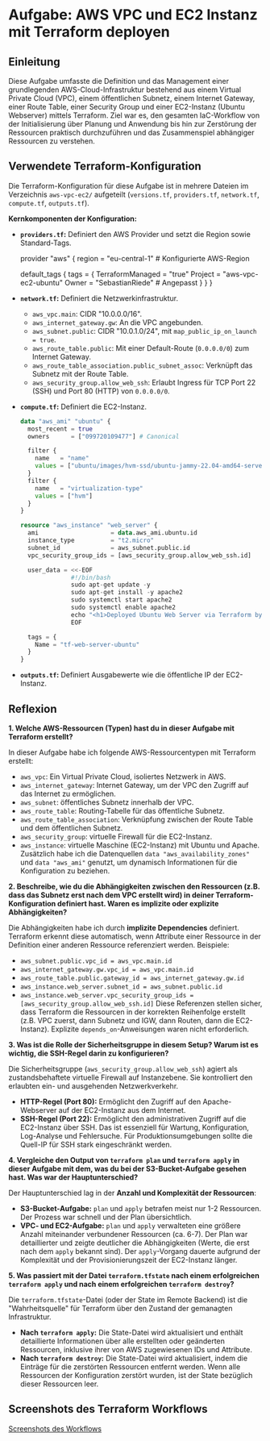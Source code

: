 
# Aufgabe: AWS VPC und EC2 Instanz mit Terraform deployen

## Einleitung
Diese Aufgabe umfasste die Definition und das Management einer grundlegenden AWS-Cloud-Infrastruktur bestehend aus einem Virtual Private Cloud (VPC), einem öffentlichen Subnetz, einem Internet Gateway, einer Route Table, einer Security Group und einer EC2-Instanz (Ubuntu Webserver) mittels Terraform. Ziel war es, den gesamten IaC-Workflow von der Initialisierung über Planung und Anwendung bis hin zur Zerstörung der Ressourcen praktisch durchzuführen und das Zusammenspiel abhängiger Ressourcen zu verstehen.

## Verwendete Terraform-Konfiguration

Die Terraform-Konfiguration für diese Aufgabe ist in mehrere Dateien im Verzeichnis `aws-vpc-ec2/` aufgeteilt (`versions.tf`, `providers.tf`, `network.tf`, `compute.tf`, `outputs.tf`).

**Kernkomponenten der Konfiguration:**

*   **`providers.tf`:** Definiert den AWS Provider und setzt die Region sowie Standard-Tags.

    provider "aws" {
      region = "eu-central-1" # Konfigurierte AWS-Region

      default_tags {
        tags = {
          TerraformManaged = "true"
          Project          = "aws-vpc-ec2-ubuntu"
          Owner            = "SebastianRiede" # Angepasst
        }
      }
    }
    

*   **`network.tf`:** Definiert die Netzwerkinfrastruktur.
    *   `aws_vpc.main`: CIDR "10.0.0.0/16".
    *   `aws_internet_gateway.gw`: An die VPC angebunden.
    *   `aws_subnet.public`: CIDR "10.0.1.0/24", mit `map_public_ip_on_launch = true`.
    *   `aws_route_table.public`: Mit einer Default-Route (`0.0.0.0/0`) zum Internet Gateway.
    *   `aws_route_table_association.public_subnet_assoc`: Verknüpft das Subnetz mit der Route Table.
    *   `aws_security_group.allow_web_ssh`: Erlaubt Ingress für TCP Port 22 (SSH) und Port 80 (HTTP) von `0.0.0.0/0`.

*   **`compute.tf`:** Definiert die EC2-Instanz.
    ```terraform
    data "aws_ami" "ubuntu" {
      most_recent = true
      owners      = ["099720109477"] # Canonical

      filter {
        name   = "name"
        values = ["ubuntu/images/hvm-ssd/ubuntu-jammy-22.04-amd64-server-*"]
      }
      filter {
        name   = "virtualization-type"
        values = ["hvm"]
      }
    }

    resource "aws_instance" "web_server" {
      ami                    = data.aws_ami.ubuntu.id
      instance_type          = "t2.micro"
      subnet_id              = aws_subnet.public.id
      vpc_security_group_ids = [aws_security_group.allow_web_ssh.id]

      user_data = <<-EOF
                  #!/bin/bash
                  sudo apt-get update -y
                  sudo apt-get install -y apache2
                  sudo systemctl start apache2
                  sudo systemctl enable apache2
                  echo "<h1>Deployed Ubuntu Web Server via Terraform by SebastianRiede</h1><h2>AMI ID: ${data.aws_ami.ubuntu.id}</h2>" | sudo tee /var/www/html/index.html
                  EOF

      tags = {
        Name = "tf-web-server-ubuntu"
      }
    }
    ```

*   **`outputs.tf`:** Definiert Ausgabewerte wie die öffentliche IP der EC2-Instanz.

## Reflexion

**1. Welche AWS-Ressourcen (Typen) hast du in dieser Aufgabe mit Terraform erstellt?**

In dieser Aufgabe habe ich folgende AWS-Ressourcentypen mit Terraform erstellt:
*   `aws_vpc`: Ein Virtual Private Cloud, isoliertes Netzwerk in AWS.
*   `aws_internet_gateway`: Internet Gateway, um der VPC den Zugriff auf das Internet zu ermöglichen.
*   `aws_subnet`: öffentliches Subnetz innerhalb der VPC.
*   `aws_route_table`: Routing-Tabelle für das öffentliche Subnetz.
*   `aws_route_table_association`: Verknüpfung zwischen der Route Table und dem öffentlichen Subnetz.
*   `aws_security_group`: virtuelle Firewall für die EC2-Instanz.
*   `aws_instance`: virtuelle Maschine (EC2-Instanz) mit Ubuntu und Apache.
Zusätzlich habe ich die Datenquellen `data "aws_availability_zones"` und `data "aws_ami"` genutzt, um dynamisch Informationen für die Konfiguration zu beziehen.

**2. Beschreibe, wie du die Abhängigkeiten zwischen den Ressourcen (z.B. dass das Subnetz erst nach dem VPC erstellt wird) in deiner Terraform-Konfiguration definiert hast. Waren es implizite oder explizite Abhängigkeiten?**

Die Abhängigkeiten habe ich durch **implizite Dependencies** definiert. Terraform erkennt diese automatisch, wenn Attribute einer Ressource in der Definition einer anderen Ressource referenziert werden.
Beispiele:
*   `aws_subnet.public.vpc_id = aws_vpc.main.id`
*   `aws_internet_gateway.gw.vpc_id = aws_vpc.main.id`
*   `aws_route_table.public.gateway_id = aws_internet_gateway.gw.id`
*   `aws_instance.web_server.subnet_id = aws_subnet.public.id`
*   `aws_instance.web_server.vpc_security_group_ids = [aws_security_group.allow_web_ssh.id]`
Diese Referenzen stellen sicher, dass Terraform die Ressourcen in der korrekten Reihenfolge erstellt (z.B. VPC zuerst, dann Subnetz und IGW, dann Routen, dann die EC2-Instanz). Explizite `depends_on`-Anweisungen waren nicht erforderlich.

**3. Was ist die Rolle der Sicherheitsgruppe in diesem Setup? Warum ist es wichtig, die SSH-Regel darin zu konfigurieren?**

Die Sicherheitsgruppe (`aws_security_group.allow_web_ssh`) agiert als zustandsbehaftete virtuelle Firewall auf Instanzebene. Sie kontrolliert den erlaubten ein- und ausgehenden Netzwerkverkehr.
*   **HTTP-Regel (Port 80):** Ermöglicht den Zugriff auf den Apache-Webserver auf der EC2-Instanz aus dem Internet.
*   **SSH-Regel (Port 22):** Ermöglicht den administrativen Zugriff auf die EC2-Instanz über SSH. Das ist essenziell für Wartung, Konfiguration, Log-Analyse und Fehlersuche. Für Produktionsumgebungen sollte die Quell-IP für SSH stark eingeschränkt werden.

**4. Vergleiche den Output von `terraform plan` und `terraform apply` in dieser Aufgabe mit dem, was du bei der S3-Bucket-Aufgabe gesehen hast. Was war der Hauptunterschied?**

Der Hauptunterschied lag in der **Anzahl und Komplexität der Ressourcen**:
*   **S3-Bucket-Aufgabe:** `plan` und `apply` betrafen meist nur 1-2 Ressourcen. Der Prozess war schnell und der Plan übersichtlich.
*   **VPC- und EC2-Aufgabe:** `plan` und `apply` verwalteten eine größere Anzahl miteinander verbundener Ressourcen (ca. 6-7). Der Plan war detaillierter und zeigte deutlicher die Abhängigkeiten (Werte, die erst nach dem `apply` bekannt sind). Der `apply`-Vorgang dauerte aufgrund der Komplexität und der Provisionierungszeit der EC2-Instanz länger.

**5. Was passiert mit der Datei `terraform.tfstate` nach einem erfolgreichen `terraform apply` und nach einem erfolgreichen `terraform destroy`?**

Die `terraform.tfstate`-Datei (oder der State im Remote Backend) ist die "Wahrheitsquelle" für Terraform über den Zustand der gemanagten Infrastruktur.
*   **Nach `terraform apply`:** Die State-Datei wird aktualisiert und enthält detaillierte Informationen über alle erstellten oder geänderten Ressourcen, inklusive ihrer von AWS zugewiesenen IDs und Attribute.
*   **Nach `terraform destroy`:** Die State-Datei wird aktualisiert, indem die Einträge für die zerstörten Ressourcen entfernt werden. Wenn alle Ressourcen der Konfiguration zerstört wurden, ist der State bezüglich dieser Ressourcen leer.

## Screenshots des Terraform Workflows

[Screenshots des Workflows](./assets/)
```


